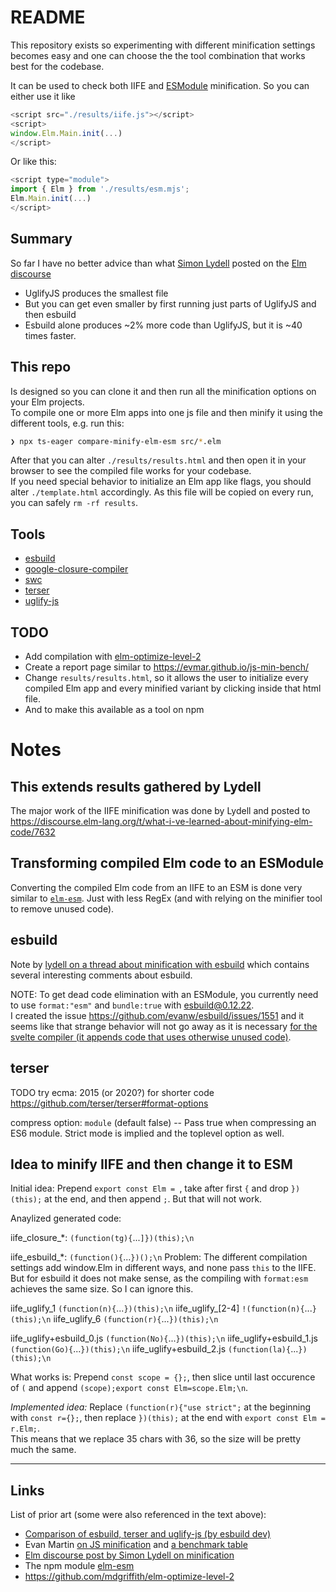 # README

This repository exists so experimenting with different minification settings becomes easy and one can choose the the tool combination that works best for the codebase.

It can be used to check both IIFE and [ESModule](https://developer.mozilla.org/en-US/docs/Web/JavaScript/Guide/Modules) minification. So you can either use it like

```js
<script src="./results/iife.js"></script>
<script>
window.Elm.Main.init(...)
</script>
```

Or like this:
```js
<script type="module">
import { Elm } from './results/esm.mjs';
Elm.Main.init(...)
</script>
```

## Summary
So far I have no better advice than what [Simon Lydell](https://twitter.com/SimonLydell) posted on the [Elm discourse](https://discourse.elm-lang.org/t/what-i-ve-learned-about-minifying-elm-code/7632#timesize-comparison-table-13_)

- UglifyJS produces the smallest file
- But you can get even smaller by first running just parts of UglifyJS and then esbuild
- Esbuild alone produces ~2% more code than UglifyJS, but it is ~40 times faster.

## This repo

Is designed so you can clone it and then run all the minification options on your Elm projects.  
To compile one or more Elm apps into one js file and then minify it using the different tools, e.g. run this:
```sh
❯ npx ts-eager compare-minify-elm-esm src/*.elm
```

After that you can alter `./results/results.html` and then open it in your browser to see the compiled file works for your codebase.  
If you need special behavior to initialize an Elm app like flags, you should alter `./template.html` accordingly. As this file will be copied on every run, you can safely `rm -rf results`.


## Tools

- [esbuild](https://esbuild.github.io)
- [google-closure-compiler](https://github.com/google/closure-compiler-npm/tree/master/packages/google-closure-compiler)
- [swc](https://github.com/swc-project/swc)
- [terser](https://github.com/terser/terser)
- [uglify-js](https://github.com/mishoo/UglifyJS)


## TODO 

- Add compilation with [elm-optimize-level-2](https://github.com/mdgriffith/elm-optimize-level-2)
- Create a report page similar to https://evmar.github.io/js-min-bench/
- Change `results/results.html`, so it allows the user to initialize every compiled Elm app and every minified variant by clicking inside that html file.
- And to make this available as a tool on npm


# Notes

## This extends results gathered by Lydell
The major work of the IIFE minification was done by Lydell and posted to https://discourse.elm-lang.org/t/what-i-ve-learned-about-minifying-elm-code/7632


## Transforming compiled Elm code to an ESModule

Converting the compiled Elm code from an IIFE to an ESM is done very similar to [`elm-esm`](https://github.com/ChristophP/elm-esm). Just with less RegEx (and with relying on the minifier tool to remove unused code).


## esbuild

Note by [lydell on a thread about minification with esbuild](https://github.com/evanw/esbuild/issues/639#issuecomment-894467981) which contains several interesting comments about esbuild.

NOTE: To get dead code elimination with an ESModule, you currently need to use `format:"esm"` and `bundle:true` with esbuild@0.12.22.  
I created the issue https://github.com/evanw/esbuild/issues/1551 and it seems like that strange behavior will not go away as it is necessary [for the svelte compiler (it appends code that uses otherwise unused code)](https://github.com/evanw/esbuild/issues/1551#issuecomment-906008421).


## terser

TODO try ecma: 2015 (or 2020?) for shorter code https://github.com/terser/terser#format-options


compress option:
`module` (default false) -- Pass true when compressing an ES6 module. Strict mode is implied and the toplevel option as well.


## Idea to minify IIFE and then change it to ESM
Initial idea: Prepend `export const Elm = `, take after first `{` and drop `})(this);` at the end, and then append `;`. But that will not work.

Anaylized generated code:

iife_closure_*: `(function(tg){`...`]})(this);\n`

iife_esbuild_*: `(function(){`...`})();\n`
Problem: The different compilation settings add window.Elm in different ways, and none pass `this` to the IIFE.
But for esbuild it does not make sense, as the compiling with `format:esm` achieves the same size. So I can ignore this.

iife_uglify_1 `(function(n){`...`})(this);\n`
iife_uglify_[2-4] `!(function(n){`...`}(this);\n`
iife_uglify_6 `(function(r){`...`})(this);\n`

iife_uglify+esbuild_0.js `(function(No){`...`})(this);\n`
iife_uglify+esbuild_1.js `(function(Go){`...`})(this);\n`
iife_uglify+esbuild_2.js `(function(la){`...`})(this);\n`

What works is: Prepend `const scope = {};`, then slice until last occurence of `(` and append `(scope);export const Elm=scope.Elm;\n`.

*Implemented idea:*
Replace `(function(r){"use strict";` at the beginning with `const r={};`, then replace `})(this);` at the end with `export const Elm = r.Elm;`.  
This means that we replace 35 chars with 36, so the size will be pretty much the same.


---

## Links
List of prior art (some were also referenced in the text above):

- [Comparison of esbuild, terser and uglify-js (by esbuild dev)](https://github.com/evanw/esbuild/issues/639#issuecomment-792057348)
- Evan Martin [on JS minification](http://neugierig.org/software/blog/2019/04/js-minifiers.html) and [a benchmark table](https://evmar.github.io/js-min-bench/)
- [Elm discourse post by Simon Lydell on minification](https://discourse.elm-lang.org/t/what-i-ve-learned-about-minifying-elm-code/7632)
- The npm module [elm-esm](https://github.com/ChristophP/elm-esm)
- https://github.com/mdgriffith/elm-optimize-level-2